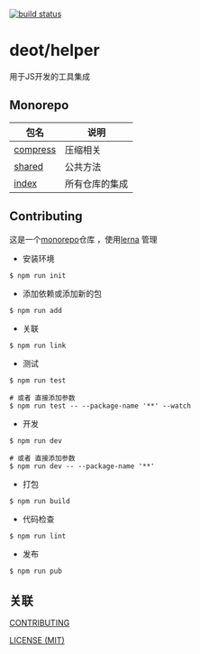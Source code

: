 [ci-image]: https://github.com/deot/helper/actions/workflows/ci.yml/badge.svg?branch=main
[ci-url]: https://github.com/deot/helper/actions/workflows/ci.yml

[![build status][ci-image]][ci-url]

# deot/helper

用于JS开发的工具集成

## Monorepo

| 包名                                                 | 说明                                                 |
| --------------------------------------------------- | ---------------------------------------------------- |
| [compress](packages/compress)                       | 压缩相关                                              |
| [shared](packages/shared)                           | 公共方法                                              |
| [index](packages/index)                             | 所有仓库的集成                                         |

## Contributing

这是一个[monorepo](https://en.wikipedia.org/wiki/Monorepo)仓库 ，使用[lerna](https://lerna.js.org/) 管理

- 安装环境

```console
$ npm run init
```

- 添加依赖或添加新的包

```console
$ npm run add
```

- 关联

```console
$ npm run link
```

- 测试

```console
$ npm run test

# 或者 直接添加参数
$ npm run test -- --package-name '**' --watch
```

- 开发

```console
$ npm run dev

# 或者 直接添加参数
$ npm run dev -- --package-name '**'
```

- 打包

```console
$ npm run build
```

- 代码检查

```console
$ npm run lint
```

- 发布

```console
$ npm run pub
```

## 关联

[CONTRIBUTING](./.github/CONTRIBUTING.md)

[LICENSE (MIT)](./LICENSE)